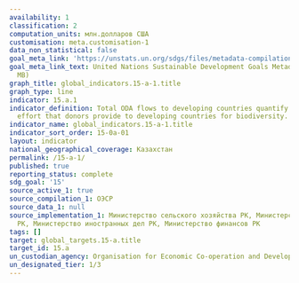```yaml
---
availability: 1
classification: 2
computation_units: млн.долларов США
customisation: meta.customisation-1
data_non_statistical: false
goal_meta_link: 'https://unstats.un.org/sdgs/files/metadata-compilation/Metadata-Goal-15.pdf '
goal_meta_link_text: United Nations Sustainable Development Goals Metadata (PDF 4.0
  MB)
graph_title: global_indicators.15-a-1.title
graph_type: line
indicator: 15.a.1
indicator_definition: Total ODA flows to developing countries quantify the public
  effort that donors provide to developing countries for biodiversity.
indicator_name: global_indicators.15-a-1.title
indicator_sort_order: 15-0a-01
layout: indicator
national_geographical_coverage: Казахстан
permalink: /15-a-1/
published: true
reporting_status: complete
sdg_goal: '15'
source_active_1: true
source_compilation_1: ОЭСР
source_data_1: null
source_implementation_1: Министерство сельского хозяйства РК, Министерство энергетики
  РК, Министерство иностранных дел РК, Министерство финансов РК
tags: []
target: global_targets.15-a.title
target_id: 15.a
un_custodian_agency: Organisation for Economic Co-operation and Development (OECD)
un_designated_tier: 1/3
---
```

